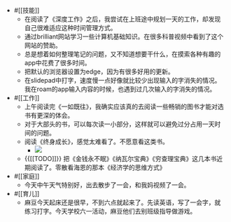 - #[[技能]]
    - 在阅读了《深度工作》之后，我尝试在上班途中规划一天的工作，却发现自己很难适应这种时间管理方式。
    - 通过brilliant网站学习一些计算机基础知识。在很多科普视频中看到了这个网站的赞助。
    - 总是想着如何整理笔记的问题，又不知道想要干什么，在摸索各种有趣的app中花费了很多时间。
    - 把默认的浏览器设置为edge，因为有很多好用的更新。
    - 在slidepad中打字，速度慢一点好像就比较少出现输入的字消失的情况。我在roam的app输入内容的时候，也遇到过几次输入的字消失的情况。
- #[[工作]]
    - 上午阅读完《一如既往》，我确实应该真的去阅读一些畅销的图书才能对选书有更深的体会。
    - 对于大部头的书，可以每次读一小部分，这样就可以避免过分占用一天时间的问题。
    - 阅读《终身成长》，感觉太难看了。不愿意看这类书。
        - ![](https://firebasestorage.googleapis.com/v0/b/firescript-577a2.appspot.com/o/imgs%2Fapp%2Fxinyiheng%2FHuWTFp2URe.png?alt=media&token=5345ba49-524b-4260-9ec4-39110fe42084)
    - {{[[TODO]]}} 把《金钱永不眠》《纳瓦尔宝典》《穷查理宝典》这几本书近期阅读了。零散看海恩的那本《经济学的思维方式》
- #[[家庭]]
    - 今天中午天气特别好，出去散步了一会，和我妈视频了一会。
- #[[育儿]]
    - 麻豆今天起床还是很早，不到六点就起来了。先读英语，写了一会字，就练习打字。今天学校六一活动，麻豆他们去别班级指导做游戏。
